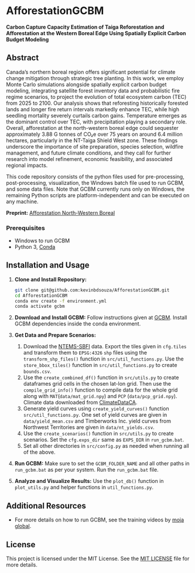 # AfforestationGCBM
**Carbon Capture Capacity Estimation of Taiga Reforestation and Afforestation at the 
Western Boreal Edge Using Spatially Explicit Carbon Budget Modeling**

## Abstract
Canada’s northern boreal region offers significant potential for climate change mitigation through 
strategic tree planting. In this work, we employ Monte Carlo simulations alongside 
spatially explicit carbon budget modeling, integrating satellite forest inventory data 
and probabilistic fire regime scenarios, to project the evolution of total ecosystem 
carbon (TEC) from 2025 to 2100. Our analysis shows that reforesting historically 
forested lands and longer fire return intervals markedly enhance TEC, while high seedling 
mortality severely curtails carbon gains. Temperature emerges as the dominant control over TEC, 
with precipitation playing a secondary role. Overall, afforestation at the north-western 
boreal edge could sequester approximately 3.88 G tonnes of CO₂e over 75 years on around 
6.4 million hectares, particularly in the NT-Taiga Shield West zone. 
These findings underscore the importance of site preparation, species selection, 
wildfire management, and future climate conditions, and they call for further research 
into model refinement, economic feasibility, and associated regional impacts.

This code repository consists of the python files used for pre-processing, post-processing, 
visualization, the Windows batch file used to run GCBM, and some data files. 
Note that GCBM currently runs only on Windows, the remaining Python scripts are platform-independent 
and can be executed on any machine.

**Preprint:** [Afforestation North-Western Boreal](#)

### Prerequisites
- Windows to run GCBM 
- Python 3, [Conda](https://docs.conda.io/en/latest/) 

## Installation and Usage 

1. **Clone and Install Repository:**
   ```bash
   git clone git@github.com:kevinbdsouza/AfforestationGCBM.git
   cd AfforestationGCBM
   conda env create -f environment.yml
   conda activate gcbm
   ```
   
2. **Download and Install GCBM:** Follow instructions given at [GCBM](https://natural-resources.canada.ca/climate-change/climate-change-impacts-forests/generic-carbon-budget-model). 
   Install GCBM dependencies inside the conda environment. 

3. **Get Data and Prepare Scenarios:** 
   1. Download the [NTEMS-SBFI](https://opendata.nfis.org/mapserver/nfis-change_eng.html) data. 
      Export the tiles given in `cfg.tiles` and transform them to `EPSG:4326` `shp` files using 
      the `transform_shp_files()` function in `src/util_functions.py`. Use the 
      `store_bbox_tiles()` function in `src/util_functions.py` to create `bounds.csv`. 
   2. Use the `create_combined_df()` function in `src/utils.py` to create dataframes 
      grid cells in the chosen lat-lon grid. Then use the `compile_grid_info()` function
      to compile data for the whole grid along with `MAT`(`data/mat_grid.npy`) and 
      `PCP` (`data/pcp_grid.npy`). Climate data downloaded from [ClimateDataCA](https://climatedata.ca/download/?var=tg_mean).
   3. Generate yield curves using `create_yield_curves()` function `src/util_functions.py`. 
      One set of yield curves are given in `data/yield_mean.csv` and Timberworks Inc. 
      yield curves from Northwest Territories are given in `data/nt_yields.csv`. 
   3. Use the `create_scenarios()` function in `src/utils.py` to create scenarios. 
      Set the `cfg.exps_dir` same as `EXPS_DIR` in `run_gcbm.bat`. 
   4. Set all other directories in `src/config.py` as needed when 
      running all of the above. 

4. **Run GCBM:** Make sure to set the `GCBM_FOLDER_NAME` and all other paths 
   in `run_gcbm.bat` as per your system. Run the `run_gcbm.bat` file. 

5. **Analyze and Visualize Results:** Use the `plot_db()` function in `plot_utils.py` and 
   helper functions in `util_functions.py`. 

## Additional Resources
- For more details on how to run GCBM, see the training videos by [moja global](https://www.youtube.com/playlist?list=PL_WECUlMWiUmZYoPHNn6RnMSia5Naj5gE).

## License
This project is licensed under the MIT License. See the [MIT LICENSE](https://github.com/kevinbdsouza/AfforestationGCBM/blob/main/LICENSE) file for more details.